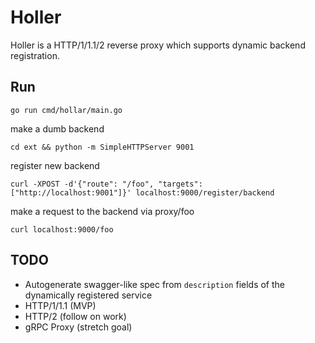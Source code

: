 # Holler
Holler is a HTTP/1/1.1/2 reverse proxy which supports dynamic backend registration.

## Run 
```
go run cmd/hollar/main.go
```

make a dumb backend
```
cd ext && python -m SimpleHTTPServer 9001
```

register new backend
```
curl -XPOST -d'{"route": "/foo", "targets": ["http://localhost:9001"]}' localhost:9000/register/backend
```

make a request to the backend via proxy/foo
```
curl localhost:9000/foo
```

## TODO
- Autogenerate swagger-like spec from `description` fields of the dynamically registered service
- HTTP/1/1.1 (MVP)
- HTTP/2 (follow on work)
- gRPC Proxy (stretch goal)


